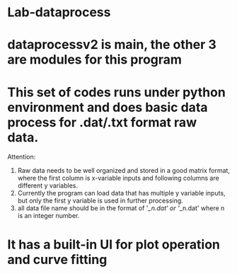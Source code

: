 # Lab-dataprocess
# dataprocessv2 is main, the other 3 are modules for this program
# This set of codes runs under python environment and does basic data process for .dat/.txt format raw data. 
Attention: 
1. Raw data needs to be well organized and stored in a good matrix format, where the first column is x-variable inputs and following columns are different y variables.
2. Currently the program can load data that has multiple y variable inputs, but only the first y variable is used in further processing.
3. all data file name should be in the format of '*_n.dat' or '*_n.dat' where n is an integer number.
# It has a built-in UI for plot operation and curve fitting
